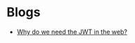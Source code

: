 # Blogs

- [Why do we need the JWT in the web?](https://medium.com/swlh/why-do-we-need-the-json-web-token-jwt-in-the-modern-web-8490a7284482)
